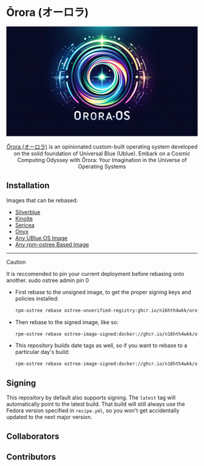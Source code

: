 # Ōrora (オーロラ)

<!-- <div align="center">

[![Build Ōrora](https://github.com/bayou-brogrammer/orora/actions/workflows/build.yml/badge.svg)](https://github.com/bayou-brogrammer/orora/actions/workflows/build.yml)
[![Ōrora Iso Release](https://github.com/bayou-brogrammer/orora/actions/workflows/release-iso.yml/badge.svg?branch=live)](https://github.com/bayou-brogrammer/orora/actions/workflows/release-iso.yml)

</div> -->

<div align="center" width="50%">
  <img alt="orora" src="assets/4-design/variant5.png">

  [Ōrora (オーロラ)](https://www.nihongomaster.com/japanese/dictionary/word/3106/o%E3%83%BCrora-%E3%82%AA%E3%83%BC%E3%83%AD%E3%83%A9) is an opinionated custom-built operating system developed on the solid foundation of Universal Blue (Ublue). Embark on a Cosmic Computing Odyssey with Ōrora: Your Imagination in the Universe of Operating Systems
  
</div>

## Installation

Images that can be rebased:

- [Silverblue](https://fedoraproject.org/silverblue/)
- [Kinoite](https://fedoraproject.org/kinoite/)
- [Sericea](https://fedoraproject.org/sericea/)
- [Onyx](https://fedoraproject.org/onyx/)
- [Any UBlue OS Image](https://universal-blue.org/images/)
- [Any rpm-ostree Based Image](https://coreos.github.io/rpm-ostree/)

---

> [!CAUTION]
> It is reccomended to pin your current deployment before rebasing onto another.
> sudo ostree admin pin 0

- First rebase to the unsigned image, to get the proper signing keys and policies installed:

  ```sh
  rpm-ostree rebase ostree-unverified-registry:ghcr.io/n16hth4wkk/orora:latest --reboot
  ```

- Then rebase to the signed image, like so:

  ```sh
  rpm-ostree rebase ostree-image-signed:docker://ghcr.io/n16hth4wkk/orora:latest --reboot
  ```

- This repository builds date tags as well, so if you want to rebase to a particular day's build:

  ```sh
  rpm-ostree rebase ostree-image-signed:docker://ghcr.io/n16hth4wkk/orora:20230403
  ```

## Signing

This repository by default also supports signing.
The `latest` tag will automatically point to the latest build. That build will still always use the Fedora version
specified in `recipe.yml`, so you won't get accidentally updated to the next major version.

## Collaborators

<!-- readme: collaborators -start -->
<!-- readme: collaborators -end -->

## Contributors

<!-- readme: contributors -start -->
<!-- readme: contributors -end -->